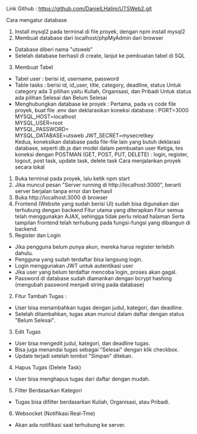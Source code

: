 Link Github : https://github.com/DanielLHalim/UTSWeb2.git

Cara mengatur database

1. Install mysql2 pada terminal di file proyek, dengan npm install mysql2
2. Membuat database dari localhost/phpMyAdmin dari browser

- Database diberi nama "utsweb”
- Setelah database berhasil di create, lanjut ke pembuatan tabel di SQL

3. Membuat Tabel

- Tabel user : berisi id, username, password
- Table tasks : berisi id, id_user, title, category, deadline, status
  Untuk category ada 3 pilihan yaitu Kuliah, Organisasi, dan Pribadi
  Untuk status ada pilihan Selesai dan Belum Selesai
- Menghubungkan database ke proyek :
  Pertama, pada vs code file proyek, buat file .env dan deklarasikan koneksi database :
  PORT=3000  
  MYSQL_HOST=localhost  
  MYSQL_USER=root  
  MYSQL_PASSWORD=  
  MYSQL_DATABASE=utsweb
  JWT_SECRET=mysecretkey  
  Kedua, koneksikan database pada file-file lain yang butuh deklarasi database, seperti db.js dan model dalam pembuatan user
  Ketiga, tes koneksi dengan POSTMAN (GET, POST, PUT, DELETE) : login, register, logout, post task, update task, delete task
  Cara menjalankan proyek secara lokal

1. Buka terminal pada proyek, lalu ketik npm start
2. Jika muncul pesan "Server running di http://localhost:3000", berarti server berjalan tanpa error dan berhasil
3. Buka http://localhost:3000 di browser
4. Frontend (Website yang sudah berisi UI) sudah bisa digunakan dan terhubung dengan backend
   Fitur utama yang diterapkan
   Fitur semua telah menggunakan AJAX, sehingga tidak perlu reload halaman Serta tampilan frontend telah terhubung pada fungsi-fungsi yang dibangun di backend.
5. Register dan Login

- Jika pengguna belum punya akun, mereka harus register terlebih dahulu.
- Pengguna yang sudah terdaftar bisa langsung login.
- Login menggunakan JWT untuk autentikasi user
- Jika user yang belum terdaftar mencoba login, proses akan gagal.
- Password di database sudah diamankan dengan bcrypt hashing (mengubah password menjadi string pada database)

2. Fitur Tambah Tugas :

- User bisa menambahkan tugas dengan judul, kategori, dan deadline.
- Setelah ditambahkan, tugas akan muncul dalam daftar dengan status "Belum Selesai".

3. Edit Tugas

- User bisa mengedit judul, kategori, dan deadline tugas.
- Bisa juga menandai tugas sebagai "Selesai" dengan klik checkbox.
- Update terjadi setelah tombol "Simpan" ditekan.

4. Hapus Tugas (Delete Task)

- User bisa menghapus tugas dari daftar dengan mudah.

5. Filter Berdasarkan Kategori

- Tugas bisa difilter berdasarkan Kuliah, Organisasi, atau Pribadi.

6. Websocket (Notifikasi Real-Tme)

- Akan ada notifikasi saat terhubung ke server.
